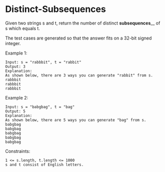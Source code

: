 # Distinct-Subsequences

Given two strings s and t, return the number of distinct **subsequences**__ of s which equals t.

The test cases are generated so that the answer fits on a 32-bit signed integer.

Example 1:
```
Input: s = "rabbbit", t = "rabbit"
Output: 3
Explanation:
As shown below, there are 3 ways you can generate "rabbit" from s.
rabbbit
rabbbit
rabbbit
```

Example 2:
```
Input: s = "babgbag", t = "bag"
Output: 5
Explanation:
As shown below, there are 5 ways you can generate "bag" from s.
babgbag
babgbag
babgbag
babgbag
babgbag
``` 

Constraints:
```
1 <= s.length, t.length <= 1000
s and t consist of English letters.
```
